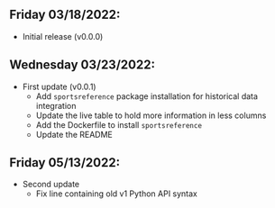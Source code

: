 ## Friday 03/18/2022:

- Initial release (v0.0.0)

## Wednesday 03/23/2022:

- First update (v0.0.1)
  - Add `sportsreference` package installation for historical data integration
  - Update the live table to hold more information in less columns
  - Add the Dockerfile to install `sportsreference`
  - Update the README

## Friday 05/13/2022:

- Second update
  - Fix line containing old v1 Python API syntax
